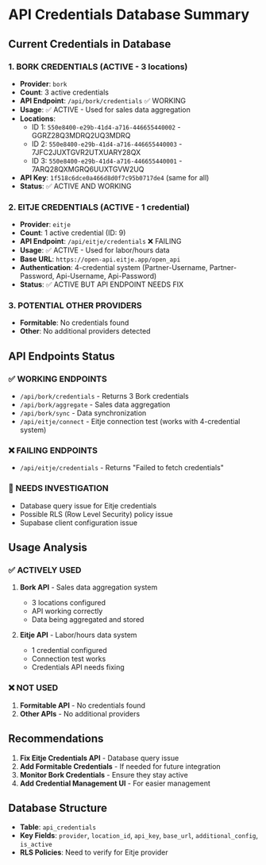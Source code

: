 # API Credentials Database Summary

## Current Credentials in Database

### 1. BORK CREDENTIALS (ACTIVE - 3 locations)
- **Provider**: `bork`
- **Count**: 3 active credentials
- **API Endpoint**: `/api/bork/credentials` ✅ WORKING
- **Usage**: ✅ ACTIVE - Used for sales data aggregation
- **Locations**:
  - ID 1: `550e8400-e29b-41d4-a716-446655440002` - GGRZ28Q3MDRQ2UQ3MDRQ
  - ID 2: `550e8400-e29b-41d4-a716-446655440003` - 7JFC2JUXTGVR2UTXUARY28QX  
  - ID 3: `550e8400-e29b-41d4-a716-446655440001` - 7ARQ28QXMGRQ6UUXTGVW2UQ
- **API Key**: `1f518c6dce0a466d8d0f7c95b0717de4` (same for all)
- **Status**: ✅ ACTIVE AND WORKING

### 2. EITJE CREDENTIALS (ACTIVE - 1 credential)
- **Provider**: `eitje`
- **Count**: 1 active credential (ID: 9)
- **API Endpoint**: `/api/eitje/credentials` ❌ FAILING
- **Usage**: ✅ ACTIVE - Used for labor/hours data
- **Base URL**: `https://open-api.eitje.app/open_api`
- **Authentication**: 4-credential system (Partner-Username, Partner-Password, Api-Username, Api-Password)
- **Status**: ✅ ACTIVE BUT API ENDPOINT NEEDS FIX

### 3. POTENTIAL OTHER PROVIDERS
- **Formitable**: No credentials found
- **Other**: No additional providers detected

## API Endpoints Status

### ✅ WORKING ENDPOINTS
- `/api/bork/credentials` - Returns 3 Bork credentials
- `/api/bork/aggregate` - Sales data aggregation
- `/api/bork/sync` - Data synchronization
- `/api/eitje/connect` - Eitje connection test (works with 4-credential system)

### ❌ FAILING ENDPOINTS  
- `/api/eitje/credentials` - Returns "Failed to fetch credentials"

### 🔧 NEEDS INVESTIGATION
- Database query issue for Eitje credentials
- Possible RLS (Row Level Security) policy issue
- Supabase client configuration issue

## Usage Analysis

### ✅ ACTIVELY USED
1. **Bork API** - Sales data aggregation system
   - 3 locations configured
   - API working correctly
   - Data being aggregated and stored

2. **Eitje API** - Labor/hours data system  
   - 1 credential configured
   - Connection test works
   - Credentials API needs fixing

### ❌ NOT USED
1. **Formitable API** - No credentials found
2. **Other APIs** - No additional providers

## Recommendations

1. **Fix Eitje Credentials API** - Database query issue
2. **Add Formitable Credentials** - If needed for future integration
3. **Monitor Bork Credentials** - Ensure they stay active
4. **Add Credential Management UI** - For easier management

## Database Structure
- **Table**: `api_credentials`
- **Key Fields**: `provider`, `location_id`, `api_key`, `base_url`, `additional_config`, `is_active`
- **RLS Policies**: Need to verify for Eitje provider
